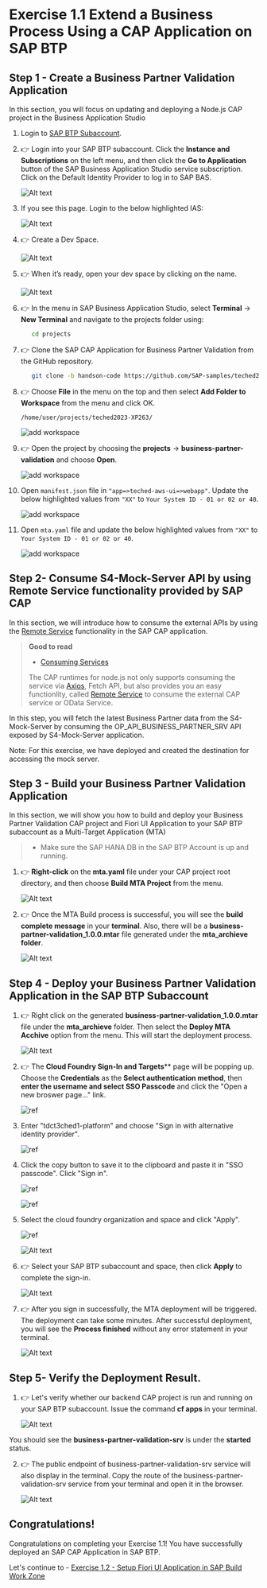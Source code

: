 # Exercise 1.1 Extend a Business Process Using a CAP Application on SAP BTP

 
## Step 1 - Create a Business Partner Validation Application

In this section, you will focus on updating and deploying a Node.js CAP project in the Business Application Studio

1. Login to [SAP BTP Subaccount](https://emea.cockpit.btp.cloud.sap/cockpit/?idp=tdct3ched1.accounts.ondemand.com#/globalaccount/e2a835b0-3011-4c79-818a-d7767c4627cd/subaccount/70d96fca-b36b-4215-81c8-c263e090bea5/subaccountoverview).

2. 👉 Login into your SAP BTP subaccount. Click the **Instance and Subscriptions** on the left menu, and then click the **Go to Application** button of the SAP Business Application Studio service subscription. Click on the Default Identity Provider to log in to SAP BAS.

    ![Alt text](./images/cap-dev-1.png)

2. If you see this page. Login to the below highlighted IAS:

    ![Alt text](./images/CustomIAS.png)


2. 👉 Create a Dev Space.

    ![Alt text](./images/cap-dev-2.png)

3. 👉 When it’s ready, open your dev space by clicking on the name. 

    ![Alt text](./images/cap-dev-3.png)


4. 👉 In the menu in SAP Business Application Studio, select **Terminal** &rarr; **New Terminal** and navigate to the projects folder using:

   ```bash
      cd projects
   ```

5. 👉 Clone the SAP CAP Application for Business Partner Validation from the GitHub repository. 

   ```bash
      git clone -b handson-code https://github.com/SAP-samples/teched2023-XP263.git
   ```

6. 👉 Choose **File** in the menu on the top and then select **Add Folder to Workspace** from the menu and click OK.
    
    `/home/user/projects/teched2023-XP263/`

    ![add workspace](./images/add_workspace.png)

7. 👉 Open the project by choosing the **projects** &rarr; **business-partner-validation** and choose **Open**.

    ![add workspace](./images/cap-dev-4.png)

8.  Open `manifest.json` file in `"app=>teched-aws-ui=>webapp"`. Update the below highlighted values from `"XX"` to `Your System ID - 01 or 02 or 40`.

    ![add workspace](./images/manifestupdate.png)

9.  Open `mta.yaml` file and update the below highlighted values from `"XX"` to `Your System ID - 01 or 02 or 40`.

    ![add workspace](./images/mtaupdate.png)

## Step 2- Consume S4-Mock-Server API by using Remote Service functionality provided by SAP CAP

In this section, we will introduce how to consume the external APIs by using the [Remote Service](https://cap.cloud.sap/docs/guides/using-services#introduction) functionality in the SAP CAP application.

> **Good to read**
>
> - [Consuming Services](https://cap.cloud.sap/docs/guides/using-services)
>
> The CAP runtimes for node.js not only supports consuming the service via [Axios](https://axios-http.com/docs/intro), Fetch API, but also provides you an easy functionlity, called [Remote Service](https://cap.cloud.sap/docs/guides/using-services#introduction) to consume the external CAP service or OData Service.

In this step, you will fetch the latest Business Partner data from the S4-Mock-Server by consuming the OP_API_BUSINESS_PARTNER_SRV API exposed by S4-Mock-Server application.

Note: For this exercise, we have deployed and created the destination for accessing the mock server.


## Step 3 - Build your Business Partner Validation Application

In this section, we will show you how to build and deploy your Business Partner Validation CAP project and Fiori UI Application to your SAP BTP subaccount as a Multi-Target Application (MTA)

> - Make sure the SAP HANA DB in the SAP BTP Account is up and running. 

1. 👉 **Right-click** on the **mta.yaml** file under your CAP project root directory, and then choose **Build MTA Project** from the menu.

    ![Alt text](./images/cap-dev-41.png)

2. 👉 Once the MTA Build process is successful, you will see the **build complete message** in your **terminal**. Also, there will be a **business-partner-validation_1.0.0.mtar** file generated under the **mta_archieve folder**.

    ![Alt text](./images/cap-dev-75.png)

## Step 4 - Deploy your Business Partner Validation Application in the SAP BTP Subaccount

1. 👉 Right click on the generated **business-partner-validation_1.0.0.mtar** file under the **mta_archieve** folder. Then select the **Deploy MTA Acchive** option from the menu. This will start the deployment process.

    ![Alt text](./images/cap-dev-76.png)

2. 👉 The **Cloud Foundry **Sign-In** and Targets**** page will be popping up. Choose the **Credentials** as the **Select authentication method**, then **enter the username and select SSO Passcode**  and click the "Open a new broswer page..." link. 

   ![ref](./images/step3cflogin.png)

3. Enter "tdct3ched1-platform" and choose "Sign in with alternative identity provider".

   ![ref](./images/step4cflogin.png)

4. Click the copy button to save it to the clipboard and paste it in "SSO passcode". Click "Sign in".

   ![ref](./images/step5_1cflogin.png)

   ![ref](./images/step5cflogin.png)

5. Select the cloud foundry organization and space and click "Apply".

   ![ref](./images/step6cflogin.png)

    ![Alt text](./images/cap-dev-77.png)

3. 👉 Select your SAP BTP subaccount and space, then click **Apply** to complete the sign-in. 

    ![Alt text](./images/cap-dev-78.png)

4. 👉 After you sign in successfully, the MTA deployment will be triggered. The deployment can take some minutes. After successful deployment, you will see the **Process finished** without any error statement in your terminal.

    ![Alt text](./images/cap-dev-83.png)

## Step 5- Verify the Deployment Result. 

1. 👉 Let's verify whether our backend CAP project is run and running on your SAP BTP subaccount. Issue the command **cf apps** in your terminal. 

    ![Alt text](./images/cap-dev-84.png)

You should see the **business-partner-validation-srv** is under the **started** status. 

2. 👉 The public endpoint of business-partner-validation-srv service will also display in the terminal. Copy the route of the business-partner-validation-srv service from your terminal and open it in the browser.

    ![Alt text](./images/cap-dev-85.png)

## Congratulations!

Congratulations on completing your Exercise 1.1! You have successfully deployed an SAP CAP Application in SAP BTP.

Let's continue to - [Exercise 1.2 - Setup Fiori UI Application in SAP Build Work Zone](../ex1.2/README.md)

